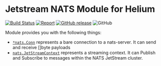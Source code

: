# Jetstream NATS Module for Helium
[![Build Status](https://travis-ci.com/archaron/jetstream.svg?branch=main)](https://travis-ci.com/archaron/jetstream)
[![Report](https://goreportcard.com/badge/github.com/archaron/jetstream)](https://goreportcard.com/report/github.com/archaron/jetstream)
[![GitHub release](https://img.shields.io/github/release/archaron/jetstream.svg)](https://github.com/archaron/jetstream)
![GitHub](https://img.shields.io/github/license/archaron/jetstream.svg?style=popout)

Module provides you with the following things:
- [`*nats.Conn`](https://godoc.org/github.com/nats-io/nats.go#Conn) represents a bare connection to a nats-server. It can send and receive []byte payloads
- [`nats.JetStreamContext`](https://pkg.go.dev/github.com/nats-io/nats.go#JetStreamContext) represents a streaming context. It can Publish and Subscribe to messages within the NATS JetStream cluster.


